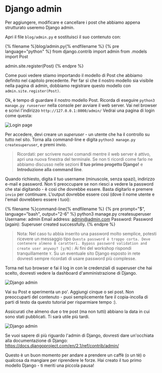 # Django admin

Per aggiungere, modificare e cancellare i post che abbiamo appena strutturato useremo Django admin.

Apri il file `blog/admin.py` e sostituisci il suo contenuto con:

{% filename %}blog/admin.py{% endfilename %}
{% pre language="python" %}
from django.contrib import admin
from .models import Post

admin.site.register(Post)
{% endpre %}

Come puoi vedere stiamo importando il modello di Post che abbiamo definito nel capitolo precedente. Per far sì che il nostro modello sia visibile nella pagina di admin, dobbiamo registrare questo modello con `admin.site.register(Post)`.

Ok, è tempo di guardare il nostro modello Post. Ricorda di eseguire `python3 manage.py runserver` nella console per avviare il web server. Vai nel browser e scrivi l'indirizzo `http://127.0.0.1:8000/admin/` Vedrai una pagina di login come questa:

![Login page](images/login_page2.png)

Per accedere, devi creare un *superuser* - un utente che ha il controllo su tutto nel sito. Torna alla command-line e digita `python3 manage.py createsuperuser`, e premi invio.


> Ricordati: per scrivere nuovi comandi mentre il web server è attivo, apri una nuova finestra del terminale. Se non ti ricordi come farlo ne abbiamo discusso nelle sezioni **Il tuo primo progetto Django!** e **Introduzione alla command line**.

Quando richiesto, digita il tuo username (minuscole, senza spazi), indirizzo e-mail e password. Non ti preoccupare se non riesci a vedere la password che stai digitando - è così che dovrebbe essere. Basta digitarlo e premere `invio` per continuare. L'output dovrebbe essere così (dove il nome utente e l'email dovrebbero essere i tuoi):

{% filename %}command-line{% endfilename %}
{% pre prompt="$", language="bash", output="2-6" %}
python3 manage.py createsuperuser
Username: admin
Email address: admin@admin.com
Password:
Password (again):
Superuser created successfully.
{% endpre %}

> Nota: Nel caso tu abbia inserito una password molto semplice, potesti ricevere un messaggio tipo `Questa password è troppo corta. Deve contenere almeno 8 caratteri. Bypass password validation and create user anyway? [y/N]:` Ai fini del workshop rispondi tranquillamente `Y`. Su un eventuale sito Django esposto in rete dovresti sempre ricordati di usare password più complesse.

Torna nel tuo browser e fai il log in con le credenziali di superuser che hai scelto, dovresti vedere la dashboard d'amministrazione di Django.

![Django admin](images/django_admin3.png)

Vai su Post e sperimenta un po'. Aggiungi cinque o sei post. Non preoccuparti del contenuto - puoi semplicemente fare il copia-incolla di parti di testo da questo tutorial per risparmiare tempo :).

Assicurati che almeno due o tre post (ma non tutti) abbiano la data in cui sono stati pubblicati. Ti sarà utile più tardi.

![Django admin](images/edit_post3.png)

Se vuoi sapere di più riguardo l'admin di Django, dovresti dare un'occhiata alla documentazione di Django: https://docs.djangoproject.com/en/2.1/ref/contrib/admin/

Questo è un buon momento per andare a prendere un caffè (o un tè) o qualcosa da mangiare per riprendere le forze. Hai creato il tuo primo modello Django - ti meriti una piccola pausa!
